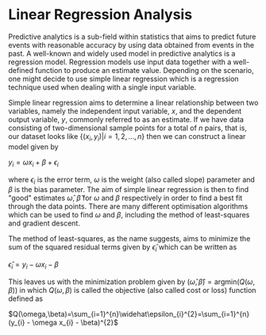 # Linear Regression Analysis

Predictive analytics is a sub-field within statistics that aims to predict future events with reasonable accuracy by using data obtained from events in the past. A well-known and widely used model in predictive analytics is a regression model. Regression models use input data together with a well-defined function to produce an estimate value. Depending on the scenario, one might decide to use simple linear regression which is a regression technique used when dealing with a single input variable.

Simple linear regression aims to determine a linear relationship between two variables, namely the independent input variable, $x$, and the dependent output variable, $y$, commonly referred to as an estimate. If we have data consisting of two-dimensional sample points for a total of $n$ pairs, that is, our dataset looks like $\{(x_{i}, y_{i}) | i = 1, 2, ..., n\}$ then we can construct a linear model given by

$y_{i}=\omega x_{i} + \beta + \epsilon_{i}$

where $\epsilon_{i}$ is the error term, $\omega$ is the weight (also called slope) parameter and $\beta$ is the bias parameter. The aim of simple linear regression is then to find "good" estimates $\widehat\omega$, $\widehat\beta$ for $\omega$ and $\beta$ respectively in order to find a best fit through the data points. There are many different optimisation algorithms which can be used to find $\omega$ and $\beta$, including the method of least-squares and gradient descent.

The method of least-squares, as the name suggests, aims to minimize the sum of the squared residual terms given by $\widehat\epsilon_{i}$ which can be written as

$\widehat\epsilon_{i} = y_{i} - \omega x_{i} - \beta$

This leaves us with the minimization problem given by $(\widehat\omega, \widehat\beta)=\text{argmin}(Q(\omega,\beta))$ in which $Q(\omega,\beta)$ is called the objective (also called cost or loss) function defined as

$Q(\omega,\beta)=\sum_{i=1}^{n}\widehat\epsilon_{i}^{2}=\sum_{i=1}^{n}(y_{i} - \omega x_{i} - \beta)^{2}$
